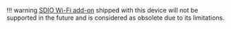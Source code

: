 !!! warning
    [SDIO Wi-Fi add-on](../addons.md#wi-fi-sdio) shipped with this device
    will not be supported in the future and is considered as obsolete
    due to its limitations.

